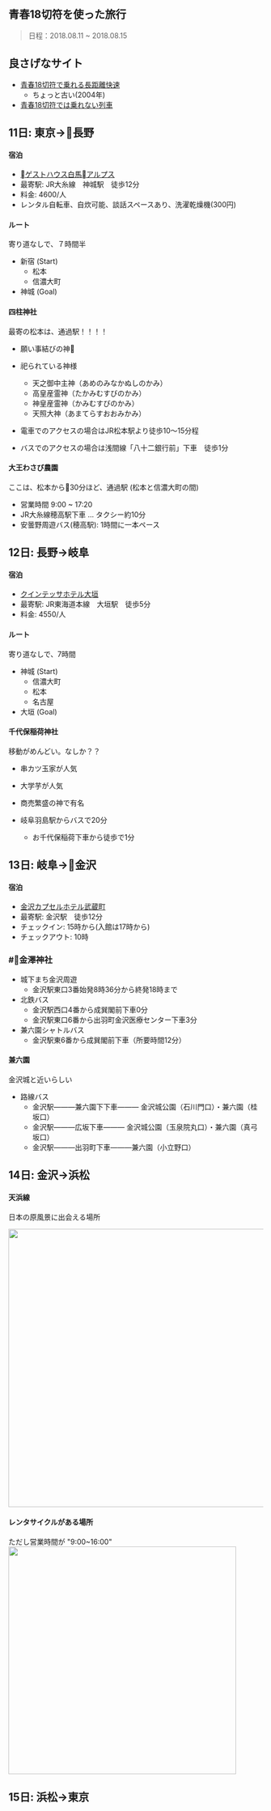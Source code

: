 
## 青春18切符を使った旅行
> 日程：2018.08.11 ~ 2018.08.15

## 良さげなサイト

- [青春18切符で乗れる長距離快速](http://mizuiro.dip.jp/~nao/train_rapid.htm)
    - ちょっと古い(2004年)
- [青春18切符では乗れない列車](http://www6.airnet.ne.jp/yossy/about18/about1/about5.htm)

## 11日: 東京→長野

#### 宿泊
- [ゲストハウス白馬アルプス](https://kshouse.jp/hakuba-j/index.html)
- 最寄駅: JR大糸線　神城駅　徒歩12分
- 料金: 4600/人
- レンタル自転車、自炊可能、談話スペースあり、洗濯乾燥機(300円)

#### ルート
寄り道なしで、７時間半
- 新宿 (Start)
    - 松本
    - 信濃大町
- 神城 (Goal)

#### 四柱神社

最寄の松本は、通過駅！！！！

- 願い事結びの神
- 祀られている神様
    - 天之御中主神（あめのみなかぬしのかみ）
    - 高皇産霊神（たかみむすびのかみ）
    - 神皇産霊神（かみむすびのかみ）
    - 天照大神（あまてらすおおみかみ）

- 電車でのアクセスの場合はJR松本駅より徒歩10～15分程
- バスでのアクセスの場合は浅間線「八十二銀行前」下車　徒歩1分

#### 大王わさび農園

ここは、松本から30分ほど、通過駅 (松本と信濃大町の間)

- 営業時間 9:00 ~ 17:20
- JR大糸線穂高駅下車 … タクシー約10分
- 安曇野周遊バス(穂高駅): 1時間に一本ペース

## 12日: 長野→岐阜

#### 宿泊
- [クインテッサホテル大垣](https://quintessahotels.com/ogaki/)
- 最寄駅: JR東海道本線　大垣駅　徒歩5分
- 料金: 4550/人

#### ルート
寄り道なしで、7時間
- 神城 (Start)
    - 信濃大町
    - 松本
    - 名古屋
- 大垣 (Goal)

#### 千代保稲荷神社
移動がめんどい。なしか？？

- 串カツ玉家が人気
- 大学芋が人気
- 商売繁盛の神で有名

- 岐阜羽島駅からバスで20分 
    - お千代保稲荷下車から徒歩で1分 


## 13日: 岐阜→金沢

#### 宿泊
- [金沢カプセルホテル武蔵町](http://www.yadotime.jp/guesthouse/kanazawa-capsulehotel/)
- 最寄駅: 金沢駅　徒歩12分
- チェックイン: 15時から(入館は17時から)
- チェックアウト: 10時

### #金澤神社
- 城下まち金沢周遊
    - 金沢駅東口3番始発8時36分から終発18時まで
- 北鉄バス
    - 金沢駅西口4番から成巽閣前下車0分
    - 金沢駅東口6番から出羽町金沢医療センター下車3分
- 兼六園シャトルバス
    - 金沢駅東6番から成巽閣前下車（所要時間12分）

#### 兼六園

金沢城と近いらしい

- 路線バス
    - 金沢駅―――兼六園下下車――― 金沢城公園（石川門口）・兼六園（桂坂口）
    - 金沢駅―――広坂下車――― 金沢城公園（玉泉院丸口）・兼六園（真弓坂口）
    - 金沢駅―――出羽町下車―――兼六園（小立野口）

## 14日: 金沢→浜松


#### 天浜線
日本の原風景に出会える場所


<img src="https://www.tenhama.co.jp/wp-content/uploads/fig_station_map.png" width=550px>

#### レンタサイクルがある場所
ただし営業時間が "9:00~16:00"
<img src="https://www.tenhama.co.jp/wp-content/uploads/fig_map2017.png" width=450px>

## 15日: 浜松→東京
